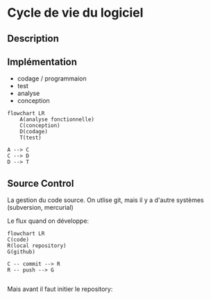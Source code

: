 # Cycle de vie du logiciel #

## Description ##

## Implémentation ##
- codage / programmaion
- test
- analyse 
- conception

```mermaid
flowchart LR
    A(analyse fonctionnelle)
    C(conception)
    D(codage)
    T(test)

A --> C
C --> D
D --> T
```


## Source Control ##
La gestion du code source.
On utlise git, mais il y a d'autre systèmes (subversion, mercurial)


Le flux quand on développe:
```mermaid
flowchart LR
C(code)
R(local repository)
G(github)

C -- commit --> R
R -- push --> G


```

Mais avant il faut initier le repository:
